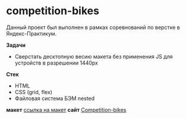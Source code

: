 # competition-bikes

Данный проект был выполнен в рамках соревнований по верстке в Яндекс-Практикум.

**Задачи**
* Сверстать десктопную весию макета без применения JS для устройств в разрешении 1440px

**Стек**
* HTML
* CSS (grid, flex)
* Файловая система БЭМ nested

**макет**
[ссылка на макет](https://www.figma.com/file/G3UWFlQmNtNs67751YiDH2/Month-of-Landings_external-link?node-id=2%3A7)
**сайт**
[Competition-bikes](https://artaleal.github.io/competition-bikes/)
